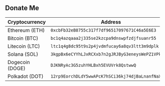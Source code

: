 ## Donate Me

| Cryptocurrency | Address |
|----------------|---------|
| Ethereum (ETH) | `0xcbFb32eB8755c317f7df96517097671C46a5E6E3` |
| Bitcoin (BTC)  | `bc1q4azqaaa2j335se2kzcpa9dnswpfzdjfsuanr55` |
| Litecoin (LTC) | `ltc1q4g8dc95t9s2p4jvdmfucay6a8qv3ltt3m9dplk` |
| Solana (SOL)   | `3kgpBx6eCYYhLJxRCXxb7n2gJRJByG3eneysWePZ1VPk` |
| Dogecoin (DOGE)| `DJKNRyAc3G5zuhYHLBxh5EVUVrk8QstwwQ` |
| Polkadot (DOT) | `12rp9EorchDLdY5wwAPcK7hSCi36kj74djBaLnanfNaXANbZ` |
